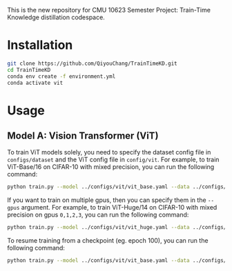 This is the new repository for CMU 10623 Semester Project: Train-Time Knowledge distillation codespace. 

# Installation

```bash
git clone https://github.com/QiyouChang/TrainTimeKD.git
cd TrainTimeKD
conda env create -f environment.yml
conda activate vit
```

# Usage

## Model A: Vision Transformer (ViT)

To train ViT models solely, you need to specify the dataset config file in `configs/dataset` and the ViT config file in `config/vit`. For example, to train ViT-Base/16 on CIFAR-10 with mixed precision, you can run the following command:

```bash
python train.py --model ../configs/vit/vit_base.yaml --data ../configs/dataset/cifar10.yaml --gpus 0 --set model.args.patch_size=16 --force --mixed
```

If you want to train on multiple gpus, then you can specify them in the `--gpus` argument. For example, to train ViT-Huge/14 on CIFAR-10 with mixed precision on gpus `0,1,2,3`, you can run the following command:

```bash
python train.py --model ../configs/vit/vit_huge.yaml --data ../configs/dataset/cifar10.yaml --gpus 0,1,2,3 --set model.args.patch_size=14 --force --mixed
```

To resume training from a checkpoint (eg. epoch 100), you can run the following command:

```bash
python train.py --model ../configs/vit/vit_base.yaml --data ../configs/dataset/cifar10.yaml --gpus 0 --set model.args.patch_size=16 resume=100 --force --mixed
```
